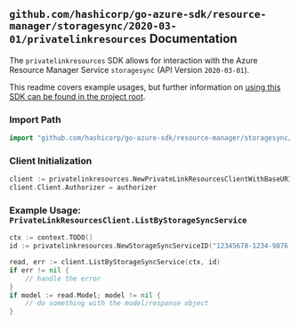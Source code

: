 
## `github.com/hashicorp/go-azure-sdk/resource-manager/storagesync/2020-03-01/privatelinkresources` Documentation

The `privatelinkresources` SDK allows for interaction with the Azure Resource Manager Service `storagesync` (API Version `2020-03-01`).

This readme covers example usages, but further information on [using this SDK can be found in the project root](https://github.com/hashicorp/go-azure-sdk/tree/main/docs).

### Import Path

```go
import "github.com/hashicorp/go-azure-sdk/resource-manager/storagesync/2020-03-01/privatelinkresources"
```


### Client Initialization

```go
client := privatelinkresources.NewPrivateLinkResourcesClientWithBaseURI("https://management.azure.com")
client.Client.Authorizer = authorizer
```


### Example Usage: `PrivateLinkResourcesClient.ListByStorageSyncService`

```go
ctx := context.TODO()
id := privatelinkresources.NewStorageSyncServiceID("12345678-1234-9876-4563-123456789012", "example-resource-group", "storageSyncServiceValue")

read, err := client.ListByStorageSyncService(ctx, id)
if err != nil {
	// handle the error
}
if model := read.Model; model != nil {
	// do something with the model/response object
}
```
